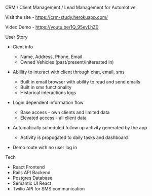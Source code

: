  CRM / Client Management / Lead Management for Automotive

 Visit the site - https://crm-study.herokuapp.com/

 Video Demo - https://youtu.be/1Q_95evLhZ0




 User Story


 - Cient info 
    - Name, Address, Phone, Email
    - Owned Vehicles (past/present/initerested in)


- Abillity to interact with client through chat, email, sms
  - Built in email browser with ability to read and send emails
  - Built in sms functionality
  - Historical interactions logs

- Login dependent information flow
  - Base access - own clients and limited data
  - Elevated access - all client data

- Automatically scheduled follow up activity generated by the app
  - Activity is propogated to daily tasks and dashboard

- Demo route with no user log in


Tech

- React Frontend
- Rails API Backend
- Postgres Database
- Semantic UI React
- Twilio API for SMS communication
